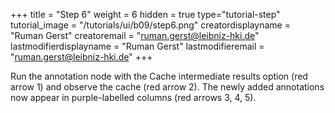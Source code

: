+++
title = "Step 6"
weight = 6
hidden = true
type="tutorial-step"
tutorial_image = "/tutorials/ui/b09/step6.png"
creatordisplayname = "Ruman Gerst"
creatoremail = "ruman.gerst@leibniz-hki.de"
lastmodifierdisplayname = "Ruman Gerst"
lastmodifieremail = "ruman.gerst@leibniz-hki.de"
+++

Run the annotation node with the Cache intermediate results option (red arrow 1) and observe the cache (red arrow 2). The newly added annotations now appear in purple-labelled columns (red arrows 3, 4, 5). 